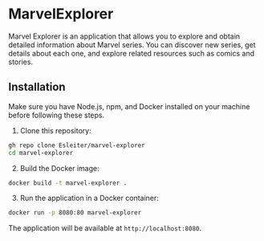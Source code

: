 # MarvelExplorer

Marvel Explorer is an application that allows you to explore and obtain detailed information about Marvel series. You can discover new series, get details about each one, and explore related resources such as comics and stories.

## Installation

Make sure you have Node.js, npm, and Docker installed on your machine before following these steps.

1. Clone this repository:

```bash
gh repo clone Esleiter/marvel-explorer
cd marvel-explorer
```

2. Build the Docker image:

```bash
docker build -t marvel-explorer .
```

3. Run the application in a Docker container:

```bash
docker run -p 8080:80 marvel-explorer
```

The application will be available at `http://localhost:8080`.
